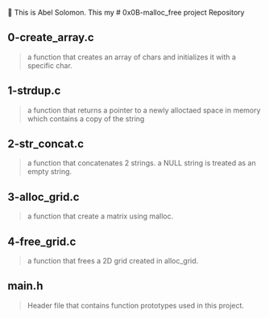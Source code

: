 :wave: This is Abel Solomon.
This my # 0x0B-malloc_free project Repository

## 0-create_array.c
> a function that creates an array of chars and initializes it with a specific char.
## 1-strdup.c
>a function that returns a pointer to a newly alloctaed space in memory which contains a copy of the string
## 2-str_concat.c
>a function that concatenates 2 strings. a NULL string is treated as an empty string.
## 3-alloc_grid.c
> a function that create a matrix using malloc.
## 4-free_grid.c
>a function that frees a 2D grid created in alloc_grid.
## main.h
> Header file that contains function prototypes used in this project.